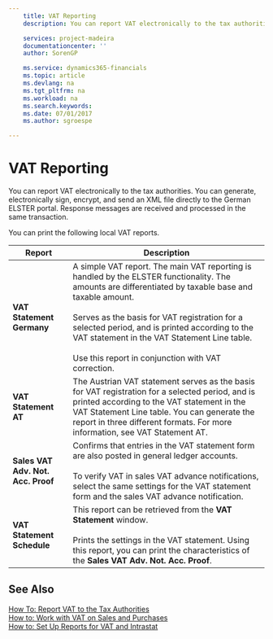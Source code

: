 ```yaml
---
    title: VAT Reporting
    description: You can report VAT electronically to the tax authorities. You can generate, electronically sign, encrypt, and send an XML file directly to the German ELSTER portal. Response messages are received and processed in the same transaction.

    services: project-madeira 
    documentationcenter: ''
    author: SorenGP

    ms.service: dynamics365-financials
    ms.topic: article
    ms.devlang: na
    ms.tgt_pltfrm: na
    ms.workload: na
    ms.search.keywords:
    ms.date: 07/01/2017
    ms.author: sgroespe

---
```

# VAT Reporting
You can report VAT electronically to the tax authorities. You can generate, electronically sign, encrypt, and send an XML file directly to the German ELSTER portal. Response messages are received and processed in the same transaction.  

You can print the following local VAT reports.  

|Report|Description|  
|------------|---------------------------------------|  
|**VAT Statement Germany**|A simple VAT report. The main VAT reporting is handled by the ELSTER functionality. The amounts are differentiated by taxable base and taxable amount.<br /><br /> Serves as the basis for VAT registration for a selected period, and is printed according to the VAT statement in the VAT Statement Line table.<br /><br /> Use this report in conjunction with VAT correction.|  
|**VAT Statement AT**|The Austrian VAT statement serves as the basis for VAT registration for a selected period, and is printed according to the VAT statement in the VAT Statement Line table. You can generate the report in three different formats. For more information, see VAT Statement AT.|  
|**Sales VAT Adv. Not. Acc. Proof**|Confirms that entries in the VAT statement form are also posted in general ledger accounts.<br /><br /> To verify VAT in sales VAT advance notifications, select the same settings for the VAT statement form and the sales VAT advance notification.|  
|**VAT Statement Schedule**|This report can be retrieved from the **VAT Statement** window.<br /><br /> Prints the settings in the VAT statement. Using this report, you can print the characteristics of the **Sales VAT Adv. Not. Acc. Proof**.|  

## See Also  
[How To: Report VAT to the Tax Authorities](../../finance-how-report-vat.md)  
[How to: Work with VAT on Sales and Purchases](../../finance-work-with-vat.md)  
[How to: Set Up Reports for VAT and Intrastat](how-to-set-up-reports-for-vat-and-intrastat.md)
